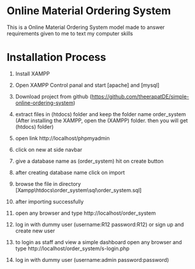 # Online Material Ordering System
This is a Online Material Ordering System model made to answer requirements given to me to text my computer skills

# Installation Process
01. Install XAMPP

02. Open XAMPP Control panal and start [apache] and [mysql]

03. Download project from github (https://github.com/theerapatDE/simple-online-ordering-system) 

04. extract files in (htdocs) folder and keep the folder name order_system (After installing the XAMPP, open the (XAMPP) folder. then you will get (htdocs) folder)

05. open link http://localhost/phpmyadmin

06. click on new at side navbar

07. give a database name as (order_system) hit on create button

08. after creating database name click on import

09. browse the file in directory [Xampp\htdocs\order_system\sql\order_system.sql]

10. after importing successfully

11. open any browser and type http://localhost/order_system

12. log in with dummy user (username:R12 password:R12) or sign up and create new user

13. to login as staff and view a simple dashboard open any browser and type http://localhost/order_system/s-login.php 

14. log in with dummy user (username:admin password:password)
